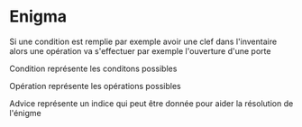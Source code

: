 # Enigma

Si une condition est remplie par exemple avoir une clef dans l'inventaire
alors une opération va s'effectuer par exemple l'ouverture d'une porte

Condition représente les conditons possibles

Opération représente les opérations possibles

Advice représente un indice qui peut être donnée pour aider
la résolution de l'énigme